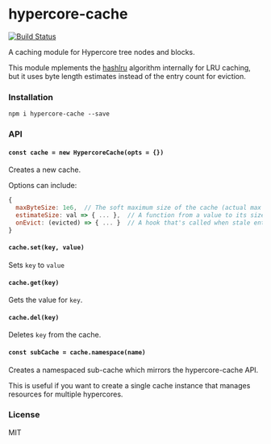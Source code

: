 # hypercore-cache
[![Build Status](https://travis-ci.com/andrewosh/hypercore-cache.svg?token=WgJmQm3Kc6qzq1pzYrkx&branch=master)](https://travis-ci.com/andrewosh/hypercore-cache)

A caching module for Hypercore tree nodes and blocks.

This module mplements the [hashlru](https://github.com/dominictarr/hashlru) algorithm internally for LRU caching, but it uses byte length estimates instead of the entry count for eviction.

### Installation
```
npm i hypercore-cache --save
```

### API

#### `const cache = new HypercoreCache(opts = {})`
Creates a new cache.

Options can include:
```js
{
  maxByteSize: 1e6,  // The soft maximum size of the cache (actual max size can go up to 2x this value).
  estimateSize: val => { ... },  // A function from a value to its size estimate.
  onEvict: (evicted) => { ... }  // A hook that's called when stale entries (a Map) have been evicted.
}
```

#### `cache.set(key, value)`
Sets `key` to `value`

#### `cache.get(key)`
Gets the value for `key`.

#### `cache.del(key)`
Deletes `key` from the cache.

#### `const subCache = cache.namespace(name)`
Creates a namespaced sub-cache which mirrors the hypercore-cache API.

This is useful if you want to create a single cache instance that manages resources for multiple hypercores.

### License
MIT
